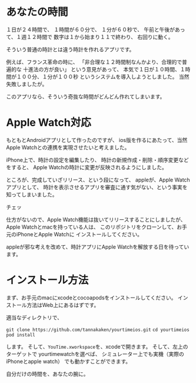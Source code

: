 # あなたの時間

１日が２４時間で、
１時間が６０分で、
１分が６０秒で、
午前と午後があって、１週１２時間で
数字は１から始まり１１で終わり、
右回りに動く。

そういう普通の時計とは違う時計を作れるアプリです。

例えば、フランス革命の時に、
「非合理な１２時間制なんかより、合理的で普遍的な
十進法の方が良い」
という意見があって、
本気で１日が１０時間、１時間が１００分、１分が１００秒
というシステムを導入しようとしました。
当然失敗しましたが。

このアプリなら、そういう奇抜な時間がどんどん作れてしまいます。

# Apple Watch対応

もともとAndroidアプリとして作ったのですが、
ios版を作るにあたって、当然Apple Watchとの連携を実現させたいと考えました。

iPhone上で、時計の設定を編集したり、
時計の新規作成・削除・順序変更などをすると、
Apple Watchの時計に変更が反映されるようにしました。

ところが、完成していざリリース、という段になって、
appleが、Apple Watchアプリとして、
時計を表示させるアプリを審査に通す気がない、という事実を知ってしまいました。

チェッ

仕方がないので、Apple Watch機能は抜いてリリースすることにしましたが、
Apple Watchとmacを持っている人は、
このリポジトリをクローンして、お手元のiPhoneとApple Watchに
インストールしてください。

appleが邪な考えを改めて、時計アプリにApple Watchを解放する日を待っています。

# インストール方法

まず、お手元のmacにxcodeとcocoapodsをインストールしてください。
インストール方法はWeb上にあるはずです。

適当なディレクトリで、

`git clone https://github.com/tannakaken/yourtimeios.git`
`cd yourtimeios`
`pod install`

します。
そして、`YouTime.xworkspace`を、xcodeで開きます。
そして、左上のターゲットで
yourtimewatchを選べば、
シミュレーター上でも実機（実際のiPhoneとapple watch）
でも動かすことができます。

自分だけの時間を、あなたの腕に。
